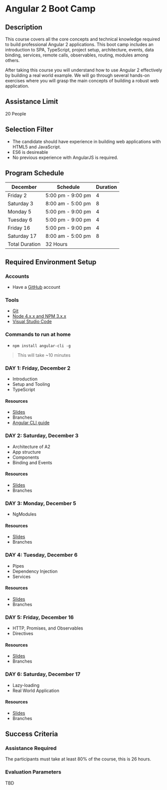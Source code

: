 # Angular 2 Boot Camp

## Description

This course covers all the core concepts and technical knowledge required to build professional Angular 2 applications. This boot camp includes an introduction to SPA,  TypeScript, project setup, architecture, events, data binding, services, remote calls, observables, routing, modules among others.

After taking this course you will understand how to use Angular 2 effectively by building a real world example. We will go through several hands-on exercises where you will grasp the main concepts of building a robust web application.

## Assistance Limit

20 People

## Selection Filter

- The candidate should have experience in building web applications with HTML5 and JavaScript.
- ES6 is desireable
- No previous experience with AngularJS is required.

## Program Schedule

December | Schedule | Duration
---------|----------|---------
Friday 2 | 5:00 pm - 9:00 pm | 4
Saturday 3 | 8:00 am - 5:00 pm | 8
Monday 5 |  5:00 pm - 9:00 pm | 4
Tuesday 6 | 5:00 pm - 9:00 pm | 4
Friday 16 | 5:00 pm - 9:00 pm | 4
Saturday 17 | 8:00 am - 5:00 pm | 8
 | Total Duration | 32 Hours


## Required Environment Setup

### Accounts

- Have a [GitHub](http://github.com/) account

### Tools

- [Git](https://git-scm.com/)
- [Node 4.x.x and NPM 3.x.x](https://nodejs.org/en/)
- [Visual Studio Code](https://code.visualstudio.com/)

### Commands to run at home

- ```npm install angular-cli -g```
> This will take ~10 minutes

### DAY 1: Friday, December 2

- Introduction
- Setup and Tooling
- TypeScript

#### Resources

- [Slides](http://slides.com/jdjuan/angular2-day1)
- Branches
- [Angular CLI guide](https://cli.angular.io/reference.pdf)

### DAY 2: Saturday, December 3

- Architecture of A2
- App structure
- Components
- Binding and Events

#### Resources

- [Slides](http://slides.com/jdjuan/angular2-day2)
- Branches

### DAY 3: Monday, December 5

- NgModules

#### Resources

- [Slides](http://slides.com/jdjuan/angular2-day3)
- Branches

### DAY 4: Tuesday, December 6

- Pipes
- Dependency Injection
- Services

#### Resources

- [Slides](http://slides.com/jdjuan/angular2-day4)
- Branches

### DAY 5: Friday, December 16

- HTTP, Promises, and Observables
- Directives

#### Resources

- [Slides](http://slides.com/jdjuan/angular2-day5)
- Branches

### DAY 6: Saturday, December 17

- Lazy-loading
- Real World Application

#### Resources

- [Slides](http://slides.com/jdjuan/angular2-day6)
- Branches

## Success Criteria

### Assistance Required

The participants must take at least 80% of the course, this is 26 hours.

### Evaluation Parameters

TBD

